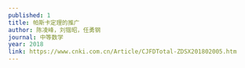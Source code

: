 ```yaml
---
published: 1
title: 帕斯卡定理的推广
author: 陈凌峰，刘锴昭，任勇钢
journal: 中等数学
year: 2018
link: https://www.cnki.com.cn/Article/CJFDTotal-ZDSX201802005.htm
---
```


